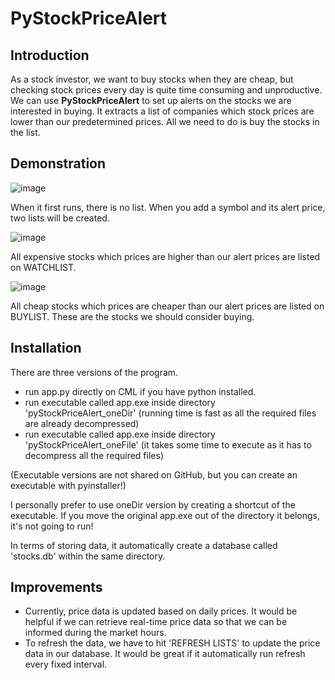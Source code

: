 # PyStockPriceAlert

## Introduction

As a stock investor, we want to buy stocks when they are cheap, but checking stock prices every day is quite time consuming and unproductive. We can use **PyStockPriceAlert** to set up alerts on the stocks we are interested in buying. It extracts a list of companies which stock prices are lower than our predetermined prices. All we need to do is buy the stocks in the list.

## Demonstration

![image](https://user-images.githubusercontent.com/41933169/113233938-51b7f400-926e-11eb-9df5-05551ce61d80.png)

When it first runs, there is no list. When you add a symbol and its alert price, two lists will be created.

![image](https://user-images.githubusercontent.com/41933169/113234102-9e033400-926e-11eb-9bba-79856a98c39b.png)

All expensive stocks which prices are higher than our alert prices are listed on WATCHLIST.

![image](https://user-images.githubusercontent.com/41933169/113234192-cb4fe200-926e-11eb-80a2-824836db2d20.png)

All cheap stocks which prices are cheaper than our alert prices are listed on BUYLIST. These are the stocks we should consider buying.

## Installation

There are three versions of the program.

- run app.py directly on CML if you have python installed.
- run executable called app.exe inside directory 'pyStockPriceAlert_oneDir' (running time is fast as all the required files are already decompressed)
- run executable called app.exe inside directory 'pyStockPriceAlert_oneFile' (it takes some time to execute as it has to decompress all the required files)

(Executable versions are not shared on GitHub, but you can create an executable with pyinstaller!)

I personally prefer to use oneDir version by creating a shortcut of the executable. If you move the original app.exe out of the directory it belongs, it's not going to run!

In terms of storing data, it automatically create a database called 'stocks.db' within the same directory.

## Improvements

- Currently, price data is updated based on daily prices. It would be helpful if we can retrieve real-time price data so that we can be informed during the market hours.
- To refresh the data, we have to hit 'REFRESH LISTS' to update the price data in our database. It would be great if it automatically run refresh every fixed interval.


